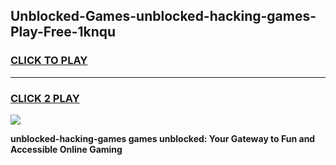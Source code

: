 
## Unblocked-Games-unblocked-hacking-games-Play-Free-1knqu
<h3>
<a href="https://premium76.site?title=unblocked-hacking-games&ref=09A">CLICK TO PLAY</a></h3>
<hr>

<h3>
<a href="https://premium76.site?title=unblocked-hacking-games&ref=09A">CLICK 2 PLAY</a>
  
</h3>

<a href="https://premium76.site?title=unblocked-hacking-games&ref=09A"><img src="https://clearcache.store/games.png"></a>


**unblocked-hacking-games games unblocked: Your Gateway to Fun and Accessible Online Gaming**
